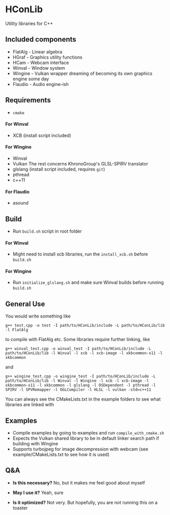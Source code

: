 # HConLib
Utility libraries for C++

## Included components
* FlatAlg - Linear algebra
* HGraf - Graphics utility functions
* HCam - Webcam interface
* Winval - Window system
* Wingine - Vulkan wrapper dreaming of becoming its own graphics engine some day
* Flaudio - Audio engine-ish

## Requirements

* `cmake`

#### For Winval

* XCB (install script included)

#### For Wingine

* Winval
* Vulkan
The rest concerns KhronoGroup's GLSL-SPIRV translator
* glslang (install script included, requires `git`)
* pthread
* c++11

#### For Flaudio

* asound

## Build

* Run `build.sh` script in root folder

#### For Winval

* Might need to install xcb libraries, run the `install_xcb.sh` before `build.sh`

#### For Wingine

* Run `initialize_glslang.sh` and make sure Winval builds before running `build.sh`

## General Use

You would write something like

`g++ test.cpp -o test -I path/to/HConLib/include -L path/to/HConLib/lib -l FlatAlg`

to compile with FlatAlg etc. Some libraries require further linking, like

`g++ winval_test.cpp -o winval_test -I path/to/HConLib/include -L path/to/HConLib/lib -l Winval -l xcb -l xcb-image -l xkbcommon-x11 -l xkbcommon`

and

`g++ wingine_test.cpp -o wingine_test -I path/to/HConLib/include -L path/to/HConLib/lib -l Winval -l Wingine -l xcb -l xcb-image -l xkbcommon-x11 -l xkbcommon -l glslang -l OSDependent -l pthread -l SPIRV -l SPVRemapper -l OGLCompiler -l HLSL -l vulkan -std=c++11`

You can always see the CMakeLists.txt in the example folders to see what libraries are linked with

## Examples

* Compile examples by going to examples and run `compile_with_cmake.sh`
* Expects the Vulkan shared library to be in default linker search path if building with Wingine
* Supports turbojpeg for image decompression with webcam (see example/CMakeLists.txt to see how it is used)

## Q&A

* **Is this necessary?**
  No, but it makes me feel good about myself

* **May I use it?**
  Yeah, sure

* **Is it optimized?**
  Not very. But hopefully, you are not running this on a toaster
